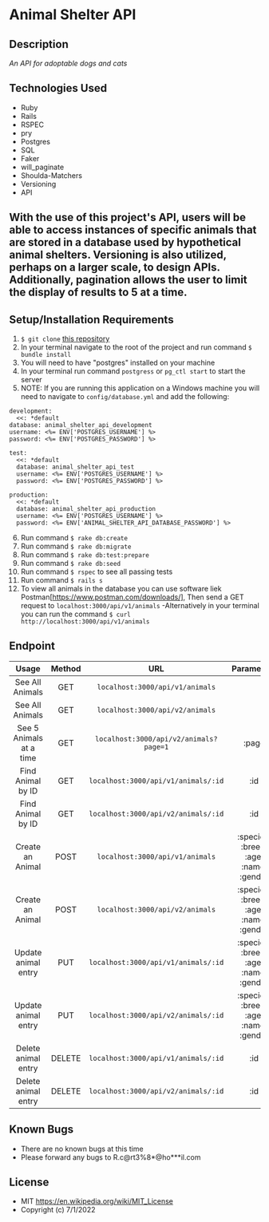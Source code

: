 # Animal Shelter API

## Description

_An API for adoptable dogs and cats_

## Technologies Used

* Ruby
* Rails
* RSPEC
* pry
* Postgres
* SQL
* Faker
* will_paginate
* Shoulda-Matchers
* Versioning
* API

## With the use of this project's API, users will be able to access instances of specific animals that are stored in a database used by hypothetical animal shelters. Versioning is also utilized, perhaps on a larger scale, to design APIs. Additionally, pagination allows the user to limit the display of results to 5 at a time.

## Setup/Installation Requirements

1. `$ git clone` [this repository](https://github.com/Rian-Carter/animal_shelter_codeReview.git)
2. In your terminal navigate to the root of the project and run command `$ bundle install`
3. You will need to have "postgres" installed on your machine
4. In your terminal run command `postgress` or `pg_ctl start` to start the server
5. NOTE: If you are running this application on a Windows machine you will need to navigate to `config/database.yml` and add the following:
```
development:
  <<: *default
database: animal_shelter_api_development
username: <%= ENV['POSTGRES_USERNAME'] %>
password: <%= ENV['POSTGRES_PASSWORD'] %>

test:
  <<: *default
  database: animal_shelter_api_test
  username: <%= ENV['POSTGRES_USERNAME'] %>
  password: <%= ENV['POSTGRES_PASSWORD'] %>

production:
  <<: *default
  database: animal_shelter_api_production
  username: <%= ENV['POSTGRES_USERNAME'] %>
  password: <%= ENV['ANIMAL_SHELTER_API_DATABASE_PASSWORD'] %>
```

6. Run command `$ rake db:create`
7. Run command `$ rake db:migrate`
8. Run command `$ rake db:test:prepare`
9. Run command `$ rake db:seed`
10. Run command `$ rspec` to see all passing tests
11. Run command `$ rails s`
12. To view all animals in the database you can use software liek Postman[https://www.postman.com/downloads/], Then send a GET request to `localhost:3000/api/v1/animals` -Alternatively in your terminal you can run the command `$ curl http://localhost:3000/api/v1/animals`

## Endpoint
| Usage | Method | URL | Parameters |
| :---: | :---: | :---: | :---: |
| See All Animals | GET | `localhost:3000/api/v1/animals` |  |
| See All Animals | GET | `localhost:3000/api/v2/animals` |  |
| See 5 Animals at a time | GET | `localhost:3000/api/v2/animals?page=1` | :page |
| Find Animal by ID | GET | `localhost:3000/api/v1/animals/:id` | :id |
| Find Animal by ID | GET | `localhost:3000/api/v2/animals/:id` | :id |
| Create an Animal | POST | `localhost:3000/api/v1/animals` | :species, :breed, :age, :name, :gender |
| Create an Animal | POST | `localhost:3000/api/v2/animals` | :species, :breed, :age, :name, :gender |
| Update animal entry | PUT | `localhost:3000/api/v1/animals/:id` | :species, :breed, :age, :name, :gender |
| Update animal entry | PUT | `localhost:3000/api/v2/animals/:id` | :species, :breed, :age, :name, :gender |
| Delete animal entry | DELETE | `localhost:3000/api/v1/animals/:id` | :id |
| Delete animal entry | DELETE | `localhost:3000/api/v2/animals/:id` | :id |


## Known Bugs

* There are no known bugs at this time
* Please forward any bugs to R.c@rt3%8*@ho***il.com

## License

* MIT https://en.wikipedia.org/wiki/MIT_License
* Copyright (c) 7/1/2022